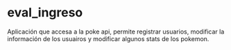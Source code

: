 # eval_ingreso

Aplicación que accesa a la poke api, permite registrar usuarios, modificar la información de los usuairos y modificar algunos stats de los pokemon.